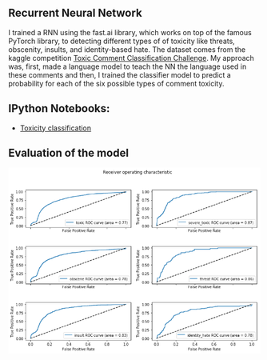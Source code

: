## Recurrent Neural Network

I trained a RNN using the fast.ai library, which works on top of the famous PyTorch library, to detecting different types of of toxicity like threats, obscenity, insults, and identity-based hate. The dataset comes from the kaggle competition [Toxic Comment Classification Challenge](https://www.kaggle.com/c/jigsaw-toxic-comment-classification-challenge/overview). My approach was, first, made a language model to teach the NN the language used in these comments and then, I trained the classifier model to predict a probability for each of the six possible types of comment toxicity.

## IPython Notebooks:

- [Toxicity classification](https://nbviewer.jupyter.org/github/vorsatti/Deep-Learning/blob/master/RNN/Toxicity_classification.ipynb)

## Evaluation of the model

![](ROC_curve.png)
